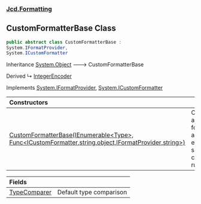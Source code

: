 ### [Jcd.Formatting](Jcd.Formatting.md 'Jcd.Formatting')

## CustomFormatterBase Class

```csharp
public abstract class CustomFormatterBase :
System.IFormatProvider,
System.ICustomFormatter
```

Inheritance [System.Object](https://docs.microsoft.com/en-us/dotnet/api/System.Object 'System.Object') &#129106; CustomFormatterBase

Derived
&#8627; [IntegerEncoder](Jcd.Formatting.IntegerEncoder.md 'Jcd.Formatting.IntegerEncoder')

Implements [System.IFormatProvider](https://docs.microsoft.com/en-us/dotnet/api/System.IFormatProvider 'System.IFormatProvider'), [System.ICustomFormatter](https://docs.microsoft.com/en-us/dotnet/api/System.ICustomFormatter 'System.ICustomFormatter')

| Constructors | |
| :--- | :--- |
| [CustomFormatterBase(IEnumerable&lt;Type&gt;, Func&lt;ICustomFormatter,string,object,IFormatProvider,string&gt;)](Jcd.Formatting.CustomFormatterBase.CustomFormatterBase(System.Collections.Generic.IEnumerable_System.Type_,System.Func_System.ICustomFormatter,string,object,System.IFormatProvider,string_).md 'Jcd.Formatting.CustomFormatterBase.CustomFormatterBase(System.Collections.Generic.IEnumerable<System.Type>, System.Func<System.ICustomFormatter,string,object,System.IFormatProvider,string>)') | Constructs a custom formatter, and enforces some common rules. |

| Fields | |
| :--- | :--- |
| [TypeComparer](Jcd.Formatting.CustomFormatterBase.TypeComparer.md 'Jcd.Formatting.CustomFormatterBase.TypeComparer') | Default type comparison |
